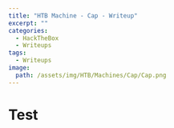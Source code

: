 ```yaml
---
title: "HTB Machine - Cap - Writeup"
excerpt: ""
categories:
  - HackTheBox
  - Writeups
tags:
  - Writeups
image:
  path: /assets/img/HTB/Machines/Cap/Cap.png
---
```

# Test